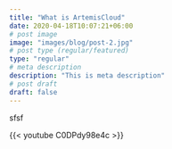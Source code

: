 ```yaml
---
title: "What is ArtemisCloud"
date: 2020-04-18T10:07:21+06:00
# post image
image: "images/blog/post-2.jpg"
# post type (regular/featured)
type: "regular"
# meta description
description: "This is meta description"
# post draft
draft: false
---
```

sfsf


{{< youtube C0DPdy98e4c >}}